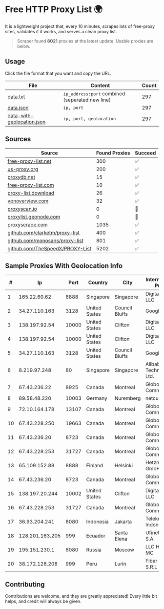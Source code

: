 
# Free HTTP Proxy List 🌍

It is a lightweight project that, every 10 minutes, scrapes lots of free-proxy sites, validates if it works, and serves a clean proxy list.


> Scraper found **8021** proxies at the latest update. Usable proxies are below.

## Usage

Click the file format that you want and copy the URL.


|File|Content|Count|
|----|-------|-----|
|[data.txt](https://raw.githubusercontent.com/themiralay/Proxy-List-World/master/data.txt)|`ip_address:port` combined (seperated new line)|297|
|[data.json](https://raw.githubusercontent.com/themiralay/Proxy-List-World/master/data.json)|`ip, port`|297|
|[data-with-geolocation.json](https://raw.githubusercontent.com/themiralay/Proxy-List-World/master/data-with-geolocation.json)|`ip, port, geolocation`|297|

## Sources

|Source|Found Proxies|Succeed|
|------|-------------|-------|
|[free-proxy-list.net](https://free-proxy-list.net)|300|✅|
|[us-proxy.org](https://www.us-proxy.org)|200|✅|
|[proxydb.net](http://proxydb.net)|15|✅|
|[free-proxy-list.com](https://free-proxy-list.com/?page=&port=&type%5B%5D=http&type%5B%5D=https&up_time=0&search=Search)|10|✅|
|[proxy-list.download](https://www.proxy-list.download/HTTP)|26|✅|
|[vpnoverview.com](https://vpnoverview.com/privacy/anonymous-browsing/free-proxy-servers)|32|✅|
|[proxyscan.io](https://www.proxyscan.io)|0|🚫|
|[proxylist.geonode.com](https://proxylist.geonode.com/api/proxy-list?limit=300&page=1&sort_by=lastChecked&sort_type=desc&protocols=http,https)|0|🚫|
|[proxyscrape.com](https://api.proxyscrape.com/v2/?request=displayproxies&protocol=http&timeout=10000&country=all&ssl=all&anonymity=all)|1035|✅|
|[github.com/clarketm/proxy-list](https://raw.githubusercontent.com/clarketm/proxy-list/master/proxy-list-raw.txt)|400|✅|
|[github.com/monosans/proxy-list](https://raw.githubusercontent.com/monosans/proxy-list/main/proxies/http.txt)|801|✅|
|[github.com/TheSpeedX/PROXY-List](https://raw.githubusercontent.com/TheSpeedX/PROXY-List/master/http.txt)|5202|✅|


## Sample Proxies With Geolocation Info

|#|Ip|Port|Country|City|Internet Service Provider|
|-|--|----|-------|----|-------------------------|
|1|165.22.60.62|8888|Singapore|Singapore|DigitalOcean, LLC|
|2|34.27.110.163|3128|United States|Council Bluffs|Google LLC|
|3|138.197.92.54|10000|United States|Clifton|DigitalOcean, LLC|
|4|138.197.92.54|10000|United States|Clifton|DigitalOcean, LLC|
|5|34.27.110.163|3128|United States|Council Bluffs|Google LLC|
|6|8.219.97.248|80|Singapore|Singapore|Alibaba (US) Technology Co., Ltd.|
|7|67.43.236.22|8925|Canada|Montreal|GloboTech Communications|
|8|89.58.48.220|10003|Germany|Nuremberg|netcup GmbH|
|9|72.10.164.178|13107|Canada|Montreal|GloboTech Communications|
|10|67.43.228.250|19663|Canada|Montreal|GloboTech Communications|
|11|67.43.236.20|8723|Canada|Montreal|GloboTech Communications|
|12|67.43.228.253|31727|Canada|Montreal|GloboTech Communications|
|13|65.109.152.88|8888|Finland|Helsinki|Hetzner Online GmbH|
|14|67.43.236.20|8723|Canada|Montreal|GloboTech Communications|
|15|138.197.20.244|10002|United States|Clifton|DigitalOcean, LLC|
|16|67.43.228.253|31727|Canada|Montreal|GloboTech Communications|
|17|36.93.204.241|8080|Indonesia|Jakarta|Telekomunikasi Indonesia|
|18|128.201.163.205|999|Ecuador|Santa Elena|Ufinet Panama S.A.|
|19|195.151.230.1|8080|Russia|Moscow|LLC Home Me MC|
|20|38.172.128.208|999|Peru|Lurin|Fiber Digital S.R.L|



## Contributing

Contributions are welcome, and they are greatly appreciated! Every
little bit helps, and credit will always be given.

